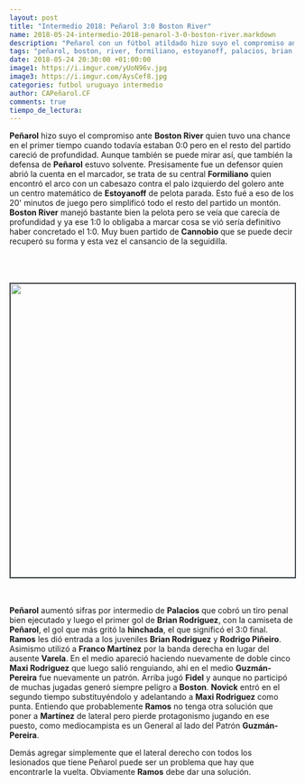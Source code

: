 ```yaml
---
layout: post
title: "Intermedio 2018: Peñarol 3:0 Boston River"
name: 2018-05-24-intermedio-2018-penarol-3-0-boston-river.markdown
description: "Peñarol con un fútbol atildado hizo suyo el compromiso ante Boston River, lidera el grupo B con 6 unidades y está en la punta de la tabla Anual."
tags: "peñarol, boston, river, formiliano, estoyanoff, palacios, brian, rodriguez, rodrigo, piñairo, franco, martínez, varela, maxi, fidel, guzmán-pereira, novick, ramos"
date: 2018-05-24 20:30:00 +01:00:00
image1: https://i.imgur.com/yUoN96v.jpg
image3: https://i.imgur.com/AysCef8.jpg
categories: futbol uruguayo intermedio
author: CAPeñarol.CF
comments: true
tiempo_de_lectura:
---
```


<strong>Peñarol</strong> hizo suyo el compromiso ante <strong>Boston River</strong> quien tuvo una chance en el primer tiempo cuando todavía estaban 0:0 pero en el resto del partido careció de profundidad. Aunque también se puede mirar así, que también la defensa de <strong>Peñarol</strong> estuvo solvente. Presisamente fue un defensor quien abrió la cuenta en el marcador, se trata de su central <strong>Formiliano</strong> quien encontró el arco con un cabesazo contra el palo izquierdo del golero ante un centro matemático de <strong>Estoyanoff</strong> de pelota parada. Esto fué a eso de los 20' minutos de juego pero simplificó todo el resto del partido un montón. <strong>Boston River</strong> manejó bastante bien la pelota pero se veía que carecía de profundidad y ya ese 1:0 lo obligaba a marcar cosa se vió sería definitivo haber concretado el 1:0. Muy buen partido de <strong>Cannobio</strong> que se puede decir recuperó su forma y esta vez el cansancio de la seguidilla.

<br>

<br>

<br>

<img src="https://i.imgur.com/AysCef8.jpg" width="520px" style="border:2px solid #3e4449">

<br>

<br>

<br>

<strong>Peñarol</strong> aumentó sifras por intermedio de <strong>Palacios</strong> que cobró un tiro penal bien ejecutado y luego el primer gol de <strong>Brian Rodriguez</strong>, con la camiseta de <strong>Peñarol</strong>, el gol que más gritó la <strong>hinchada</strong>, el que significó el 3:0 final. <strong>Ramos</strong> les dió entrada a los juveniles <strong>Brian Rodriguez</strong> y <strong>Rodrigo Piñeiro</strong>. Asimismo utilizó a <strong>Franco Martínez</strong> por la banda derecha en lugar del ausente <strong>Varela</strong>. En el medio apareció haciendo nuevamente de doble cinco <strong>Maxi Rodriguez</strong> que luego salió renguiando, ahí en el medio <strong>Guzmán-Pereira</strong> fue nuevamente un patrón. Arriba jugó <strong>Fidel</strong> y aunque no participó de muchas jugadas generó siempre peligro a <strong>Boston</strong>. <strong>Novick</strong> entró en el segundo tiempo substituyéndolo y adelantando a <strong>Maxi Rodriguez</strong> como punta. Entiendo que probablemente <strong>Ramos</strong> no tenga otra solución que poner a <strong>Martínez</strong> de lateral pero pierde protagonismo jugando en ese puesto, como mediocampista es un General al lado del Patrón <strong>Guzmán-Pereira</strong>.

Demás agregar simplemente que el lateral derecho con todos los lesionados que tiene Peñarol puede ser un problema que hay que encontrarle la vuelta. Obviamente <strong>Ramos</strong> debe dar una solución.
